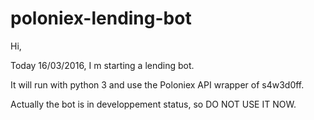 # poloniex-lending-bot
Hi,

Today 16/03/2016, I m starting a lending bot.

It will run with python 3 and use the Poloniex API wrapper of s4w3d0ff.

Actually the bot is in developpement status, so DO NOT USE IT NOW.


